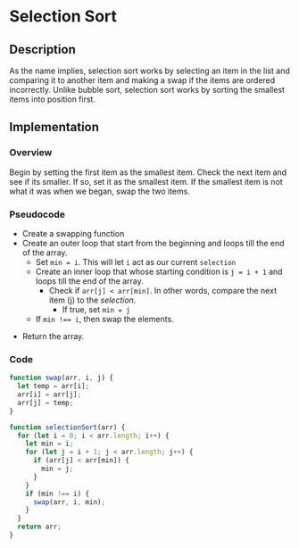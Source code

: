 # Selection Sort

## Description

As the name implies, selection sort works by selecting an item in the list and comparing it to another item and making a swap if the items are ordered incorrectly. Unlike bubble sort, selection sort works by sorting the smallest items into position first.

## Implementation

### Overview

Begin by setting the first item as the smallest item. Check the next item and see if its smaller. If so, set it as the smallest item. If the smallest item is not what it was when we began, swap the two items.

### Pseudocode

- Create a swapping function
- Create an outer loop that start from the beginning and loops till the end of the array.
  - Set `min = i`. This will let `i` act as our current `selection`
  - Create an inner loop that whose starting condition is `j = i + 1` and loops till the end of the array.
    - Check if `arr[j] < arr[min]`. In other words, compare the next item (j) to the _selection_.
      - If true, set `min = j`
  * If `min !== i`, then swap the elements.

* Return the array.

### Code

```javascript
function swap(arr, i, j) {
  let temp = arr[i];
  arr[i] = arr[j];
  arr[j] = temp;
}

function selectionSort(arr) {
  for (let i = 0; i < arr.length; i++) {
    let min = i;
    for (let j = i + 1; j < arr.length; j++) {
      if (arr[j] < arr[min]) {
        min = j;
      }
    }
    if (min !== i) {
      swap(arr, i, min);
    }
  }
  return arr;
}
```
